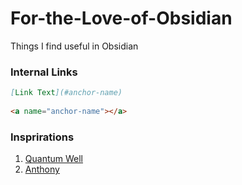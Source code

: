 # For-the-Love-of-Obsidian
Things I find useful in Obsidian


### Internal Links
```markdown
[Link Text](#anchor-name)
 
<a name="anchor-name"></a>
```

### Insprirations

1. [Quantum Well](https://publish.obsidian.md/myquantumwell/Welcome+to+The+Quantum+Well!)
2. [Anthony](https://anthonyamar.fr/Welcome+in+my+mind+%F0%9F%A7%A0)
